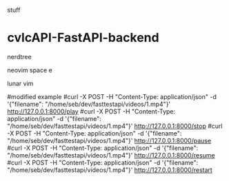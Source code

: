 stuff
# cvlcAPI-FastAPI-backend


nerdtree


neovim space e

lunar vim 


#modified example
#curl -X POST -H "Content-Type: application/json" -d '{"filename": "/home/seb/dev/fasttestapi/videos/1.mp4"}' http://127.0.0.1:8000/play
#curl -X POST -H "Content-Type: application/json" -d '{"filename": "/home/seb/dev/fasttestapi/videos/1.mp4"}' http://127.0.0.1:8000/stop
#curl -X POST -H "Content-Type: application/json" -d '{"filename": "/home/seb/dev/fasttestapi/videos/1.mp4"}' http://127.0.0.1:8000/pause
#curl -X POST -H "Content-Type: application/json" -d '{"filename": "/home/seb/dev/fasttestapi/videos/1.mp4"}' http://127.0.0.1:8000/resume
#curl -X POST -H "Content-Type: application/json" -d '{"filename": "/home/seb/dev/fasttestapi/videos/1.mp4"}' http://127.0.0.1:8000/restart



